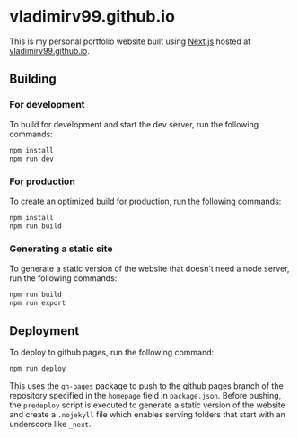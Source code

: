 # vladimirv99.github.io

This is my personal portfolio website built using [Next.js](https://nextjs.org/) hosted at [vladimirv99.github.io](https://vladimirv99.github.io).

## Building

### For development

To build for development and start the dev server, run the following commands:

```bash
npm install
npm run dev
```

### For production

To create an optimized build for production, run the following commands:

```bash
npm install
npm run build
```

### Generating a static site

To generate a static version of the website that doesn't need a node server, run the following commands:

```bash
npm run build
npm run export
```

## Deployment

To deploy to github pages, run the following command:

```bash
npm run deploy
```

This uses the `gh-pages` package to push to the github pages branch of the repository specified in the `homepage` field in `package.json`. Before pushing, the `predeploy` script is executed to generate a static version of the website and create a `.nojekyll` file which enables serving folders that start with an underscore like `_next`.
